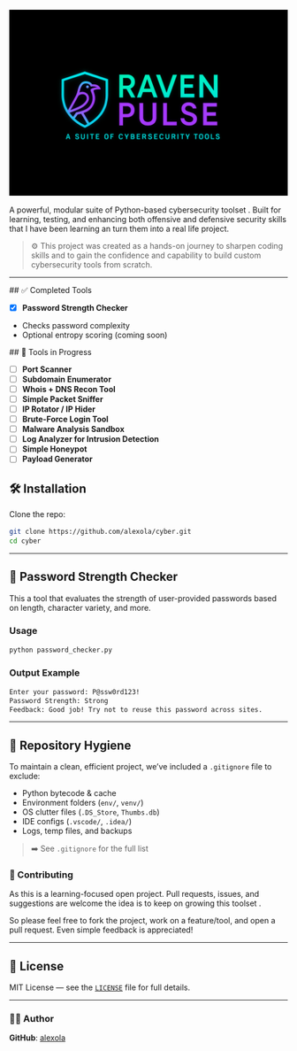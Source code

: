 ![alt text](logo.png)


A powerful, modular suite of Python-based cybersecurity toolset . Built for learning, testing, and enhancing both offensive and defensive security skills that I have been learning an turn them into a real life project.

> ⚙️ This project was created as a hands-on journey to sharpen coding skills and to gain the confidence and capability to build custom cybersecurity tools from scratch.

---
## ✅ Completed Tools
  - [x] **Password Strength Checker**
  - Checks password complexity
  - Optional entropy scoring (coming soon)


## 🚧 Tools in Progress
- [ ] **Port Scanner**
- [ ] **Subdomain Enumerator**
- [ ] **Whois + DNS Recon Tool**
- [ ] **Simple Packet Sniffer**
- [ ] **IP Rotator / IP Hider**
- [ ] **Brute-Force Login Tool**
- [ ] **Malware Analysis Sandbox**
- [ ] **Log Analyzer for Intrusion Detection**
- [ ] **Simple Honeypot**
- [ ] **Payload Generator**

## 🛠️ Installation

Clone the repo:

```bash
git clone https://github.com/alexola/cyber.git
cd cyber
```
---

## 🔐 Password Strength Checker

This a tool that evaluates the strength of user-provided passwords based on length, character variety, and more.

### Usage

```bash
python password_checker.py
```
### Output Example

```
Enter your password: P@ssw0rd123!
Password Strength: Strong
Feedback: Good job! Try not to reuse this password across sites.
```

---

## 🧼 Repository Hygiene

To maintain a clean, efficient project, we’ve included a `.gitignore` file to exclude:

- Python bytecode & cache  
- Environment folders (`env/`, `venv/`)  
- OS clutter files (`.DS_Store`, `Thumbs.db`)  
- IDE configs (`.vscode/`, `.idea/`)  
- Logs, temp files, and backups  

> ➡️ See `.gitignore` for the full list

### 🤝 Contributing

As this is a learning-focused open project. Pull requests, issues, and suggestions are welcome the idea is to keep on growing this toolset .

So please feel free to fork the project, work on a feature/tool, and open a pull request. Even simple feedback is appreciated!

---

## 📜 License

MIT License — see the [`LICENSE`](LICENSE) file for full details.

---

### 👩‍💻 Author

**GitHub**: [alexola](https://github.com/alexola)